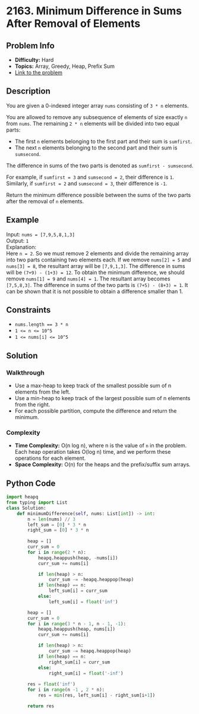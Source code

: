 # 2163. Minimum Difference in Sums After Removal of Elements

## Problem Info

- **Difficulty:** Hard
- **Topics:** Array, Greedy, Heap, Prefix Sum
- [Link to the problem](https://leetcode.com/problems/minimum-difference-in-sums-after-removal-of-elements/)

## Description

You are given a 0-indexed integer array `nums` consisting of `3 * n` elements.

You are allowed to remove any subsequence of elements of size exactly `n` from `nums`. The remaining `2 * n` elements will be divided into two equal parts:

- The first `n` elements belonging to the first part and their sum is `sumfirst`.
- The next `n` elements belonging to the second part and their sum is `sumsecond`.

The difference in sums of the two parts is denoted as `sumfirst - sumsecond`.

For example, if `sumfirst = 3` and `sumsecond = 2`, their difference is `1`.  
Similarly, if `sumfirst = 2` and `sumsecond = 3`, their difference is `-1`.

Return the minimum difference possible between the sums of the two parts after the removal of `n` elements.

## Example

Input: `nums = [7,9,5,8,1,3]`  
Output: `1`  
Explanation:  
Here `n = 2`. So we must remove 2 elements and divide the remaining array into two parts containing two elements each.
If we remove `nums[2] = 5` and `nums[3] = 8`, the resultant array will be `[7,9,1,3]`. The difference in sums will be `(7+9) - (1+3) = 12`.
To obtain the minimum difference, we should remove `nums[1] = 9` and `nums[4] = 1`. The resultant array becomes `[7,5,8,3]`. The difference in sums of the two parts is `(7+5) - (8+3) = 1`.
It can be shown that it is not possible to obtain a difference smaller than 1.

## Constraints

- `nums.length == 3 * n`
- `1 <= n <= 10^5`
- `1 <= nums[i] <= 10^5`

## Solution

### Walkthrough

- Use a max-heap to keep track of the smallest possible sum of n elements from the left.
- Use a min-heap to keep track of the largest possible sum of n elements from the right.
- For each possible partition, compute the difference and return the minimum.

### Complexity

- **Time Complexity:** O(n log n), where n is the value of `n` in the problem. Each heap operation takes O(log n) time, and we perform these operations for each element.
- **Space Complexity:** O(n) for the heaps and the prefix/suffix sum arrays.

## Python Code

``` Python 
import heapq
from typing import List
class Solution:
    def minimumDifference(self, nums: List[int]) -> int:
        n = len(nums) // 3
        left_sum = [0] * 3 * n
        right_sum = [0] * 3 * n
        
        heap = []
        curr_sum = 0
        for i in range(2 * n):
            heapq.heappush(heap, -nums[i])
            curr_sum += nums[i]

            if len(heap) > n:
                curr_sum -= -heapq.heappop(heap)
            if len(heap) == n:
                left_sum[i] = curr_sum
            else:
                left_sum[i] = float('inf')

        heap = []
        curr_sum = 0
        for i in range(3 * n - 1, n - 1, -1):
            heapq.heappush(heap, nums[i])
            curr_sum += nums[i]

            if len(heap) > n:
                curr_sum -= heapq.heappop(heap)
            if len(heap) == n:
                right_sum[i] = curr_sum
            else:
                right_sum[i] = float('-inf')
        
        res = float('inf')
        for i in range(n -1 , 2 * n):
            res = min(res, left_sum[i] - right_sum[i+1])

        return res

```